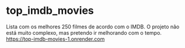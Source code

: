 # top_imdb_movies
Lista com os melhores 250 filmes de acordo com o IMDB. O projeto não está muito complexo, mas pretendo ir melhorando com o tempo.
https://top-imdb-movies-1.onrender.com
